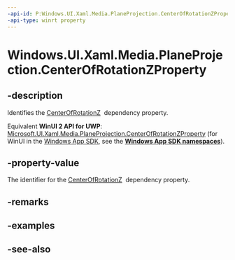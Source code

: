 ```yaml
---
-api-id: P:Windows.UI.Xaml.Media.PlaneProjection.CenterOfRotationZProperty
-api-type: winrt property
---
```


<!-- Property syntax
public Windows.UI.Xaml.DependencyProperty CenterOfRotationZProperty { get; }
-->

# Windows.UI.Xaml.Media.PlaneProjection.CenterOfRotationZProperty

## -description
Identifies the [CenterOfRotationZ](planeprojection_centerofrotationz.md)  dependency property.

Equivalent **WinUI 2 API for UWP**: [Microsoft.UI.Xaml.Media.PlaneProjection.CenterOfRotationZProperty](/windows/winui/api/microsoft.ui.xaml.media.planeprojection.centerofrotationzproperty) (for WinUI in the [Windows App SDK](/windows/apps/windows-app-sdk/), see the **[Windows App SDK namespaces](/windows/windows-app-sdk/api/winrt/)**).

## -property-value
The identifier for the [CenterOfRotationZ](planeprojection_centerofrotationz.md)  dependency property.

## -remarks

## -examples

## -see-also
